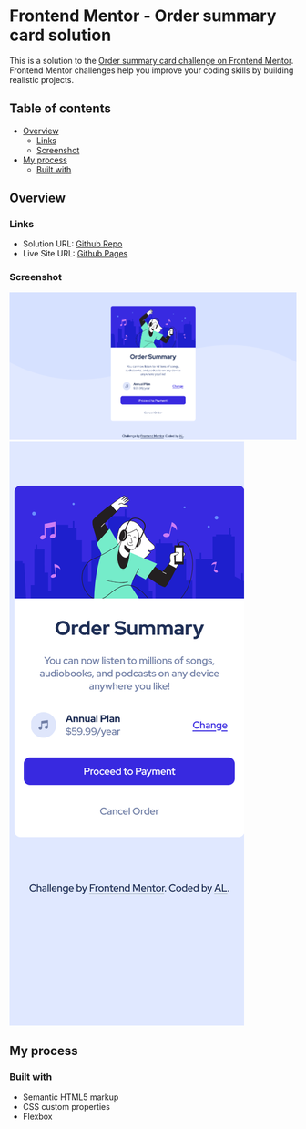 # Frontend Mentor - Order summary card solution

This is a solution to the [Order summary card challenge on Frontend Mentor](https://www.frontendmentor.io/challenges/order-summary-component-QlPmajDUj). Frontend Mentor challenges help you improve your coding skills by building realistic projects.

## Table of contents

- [Overview](#overview)
  - [Links](#links)
  - [Screenshot](#screenshot)
- [My process](#my-process)
  - [Built with](#built-with)

## Overview

### Links

- Solution URL: [Github Repo](https://github.com/kurokurome/order-summary-component/)
- Live Site URL: [Github Pages](https://kurokurome.github.io/order-summary-component/)

### Screenshot

![Desktop Screenshot](https://github.com/kurokurome/order-summary-component/blob/1589639362205d62684dfb73746b748a378ad992/Desktop-Preview.png)
![Mobile Screenshot](https://github.com/kurokurome/order-summary-component/blob/1589639362205d62684dfb73746b748a378ad992/Mobile-Preview.png)

## My process

### Built with

- Semantic HTML5 markup
- CSS custom properties
- Flexbox
